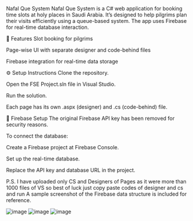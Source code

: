 Nafal Que System
Nafal Que System is a C# web application for booking time slots at holy places in Saudi Arabia. It’s designed to help pilgrims plan their visits efficiently using a queue-based system. The app uses Firebase for real-time database interaction.

🔧 Features
Slot booking for pilgrims

Page-wise UI with separate designer and code-behind files

Firebase integration for real-time data storage

⚙️ Setup Instructions
Clone the repository.

Open the FSE Project.sln file in Visual Studio.

Run the solution.

Each page has its own .aspx (designer) and .cs (code-behind) file.

🔐 Firebase Setup
The original Firebase API key has been removed for security reasons.

To connect the database:

Create a Firebase project at Firebase Console.

Set up the real-time database.

Replace the API key and database URL in the project.

P.S. I have uploaded only CS and Designers of Pages as it were more than 1000 files of VS so best of luck just copy paste codes of designer and cs and run
A sample screenshot of the Firebase data structure is included for reference.

![image](https://github.com/user-attachments/assets/e6f462bc-724c-4b1d-bf0f-67852d1e2952)
![image](https://github.com/user-attachments/assets/84c19883-7a51-41fa-b7d5-7c71680deb40)
![image](https://github.com/user-attachments/assets/b93dcdbb-edcb-4939-ab01-a86bfa9d8bab)
